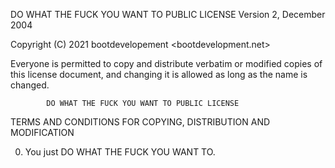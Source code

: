 DO WHAT THE FUCK YOU WANT TO PUBLIC LICENSE
                    Version 2, December 2004

 Copyright (C) 2021 bootdevelopement <bootdevelopment.net>

 Everyone is permitted to copy and distribute verbatim or modified
 copies of this license document, and changing it is allowed as long
 as the name is changed.

            DO WHAT THE FUCK YOU WANT TO PUBLIC LICENSE
   TERMS AND CONDITIONS FOR COPYING, DISTRIBUTION AND MODIFICATION

  0. You just DO WHAT THE FUCK YOU WANT TO.
